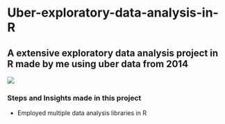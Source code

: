 # Uber-exploratory-data-analysis-in-R
## A extensive exploratory data analysis project in R made by me using uber data from 2014
![](images/giphy(6).gif)
### Steps and Insights made in this project
- Employed multiple data analysis libraries in R
